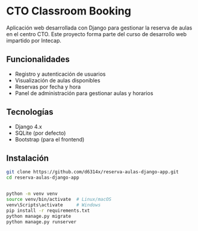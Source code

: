 # CTO Classroom Booking

Aplicación web desarrollada con Django para gestionar la reserva de aulas en el centro CTO. Este proyecto forma parte del curso de desarrollo web impartido por Intecap.

## Funcionalidades

- Registro y autenticación de usuarios
- Visualización de aulas disponibles
- Reservas por fecha y hora
- Panel de administración para gestionar aulas y horarios

## Tecnologías

- Django 4.x
- SQLite (por defecto)
- Bootstrap (para el frontend)

## Instalación

```bash
git clone https://github.com/d6314x/reserva-aulas-django-app.git
cd reserva-aulas-django-app


python -m venv venv
source venv/bin/activate  # Linux/macOS
venv\Scripts\activate     # Windows
pip install -r requirements.txt
python manage.py migrate
python manage.py runserver

